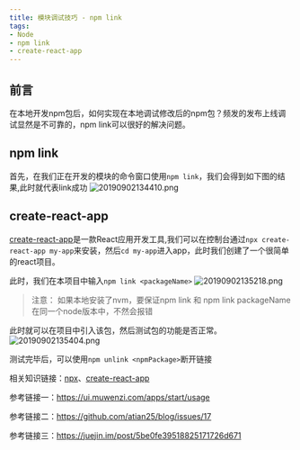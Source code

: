 ```yaml
---
title: 模块调试技巧 - npm link
tags: 
- Node
- npm link
- create-react-app
---
```

## 前言
在本地开发npm包后，如何实现在本地调试修改后的npm包？频发的发布上线调试显然是不可靠的，npm link可以很好的解决问题。
## npm link
首先，在我们正在开发的模块的命令窗口使用`npm link`，我们会得到如下图的结果,此时就代表link成功
![20190902134410.png](https://raw.githubusercontent.com/USTC-Han/picMap/master/img/20190902134410.png)

## create-react-app
[create-react-app](https://github.com/facebook/create-react-app)是一款React应用开发工具,我们可以在控制台通过`npx create-react-app my-app`来安装，然后`cd my-app`进入app，此时我们创建了一个很简单的react项目。

此时，我们在本项目中输入`npm link <packageName>`
![20190902135218.png](https://raw.githubusercontent.com/USTC-Han/picMap/master/img/20190902135218.png)

> 注意： 如果本地安装了nvm，要保证npm link 和 npm link packageName 在同一个node版本中，不然会报错

此时就可以在项目中引入该包，然后测试包的功能是否正常。
![20190902135404.png](https://raw.githubusercontent.com/USTC-Han/picMap/master/img/20190902135404.png)

测试完毕后，可以使用`npm unlink <npmPackage>`断开链接

相关知识链接：[npx](http://www.ruanyifeng.com/blog/2019/02/npx.html)、[create-react-app](https://github.com/facebook/create-react-app)

参考链接一：https://ui.muwenzi.com/apps/start/usage

参考链接二：https://github.com/atian25/blog/issues/17

参考链接三：https://juejin.im/post/5be0fe39518825171726d671